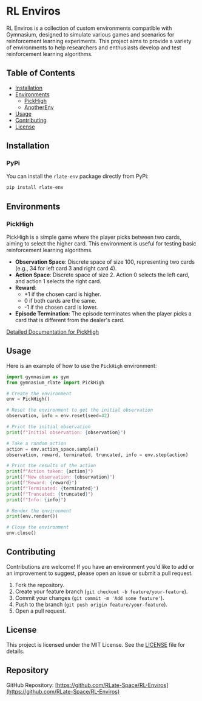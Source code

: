 # RL Enviros

RL Enviros is a collection of custom environments compatible with Gymnasium, designed to simulate various games and scenarios for reinforcement learning experiments. This project aims to provide a variety of environments to help researchers and enthusiasts develop and test reinforcement learning algorithms.

## Table of Contents

- [Installation](#installation)
- [Environments](#environments)
  - [PickHigh](#pickhigh)
  - [AnotherEnv](#anotherenv)
- [Usage](#usage)
- [Contributing](#contributing)
- [License](#license)

## Installation

### PyPi

You can install the `rlate-env` package directly from PyPi:

```bash
pip install rlate-env
```

## Environments

### PickHigh

PickHigh is a simple game where the player picks between two cards, aiming to select the higher card. This environment is useful for testing basic reinforcement learning algorithms.

- **Observation Space**: Discrete space of size 100, representing two cards (e.g., 34 for left card 3 and right card 4).
- **Action Space**: Discrete space of size 2. Action 0 selects the left card, and action 1 selects the right card.
- **Reward**:
    - +1 if the chosen card is higher.
    - 0 if both cards are the same.
    - -1 if the chosen card is lower.
- **Episode Termination**: The episode terminates when the player picks a card that is different from the dealer's card.

[Detailed Documentation for PickHigh](src/gymnasium_rlate/pick_high/README.md)

## Usage

Here is an example of how to use the `PickHigh` environment:

```python
import gymnasium as gym
from gymnasium_rlate import PickHigh

# Create the environment
env = PickHigh()

# Reset the environment to get the initial observation
observation, info = env.reset(seed=42)

# Print the initial observation
print(f"Initial observation: {observation}")

# Take a random action
action = env.action_space.sample()
observation, reward, terminated, truncated, info = env.step(action)

# Print the results of the action
print(f"Action taken: {action}")
print(f"New observation: {observation}")
print(f"Reward: {reward}")
print(f"Terminated: {terminated}")
print(f"Truncated: {truncated}")
print(f"Info: {info}")

# Render the environment
print(env.render())

# Close the environment
env.close()
```

## Contributing

Contributions are welcome! If you have an environment you'd like to add or an improvement to suggest, please open an issue or submit a pull request.

1. Fork the repository.
2. Create your feature branch (`git checkout -b feature/your-feature`).
3. Commit your changes (`git commit -m 'Add some feature'`).
4. Push to the branch (`git push origin feature/your-feature`).
5. Open a pull request.

## License

This project is licensed under the MIT License. See the [LICENSE](LICENSE) file for details.

## Repository

GitHub Repository: [https://github.com/RLate-Space/RL-Enviros](https://github.com/RLate-Space/RL-Enviros)